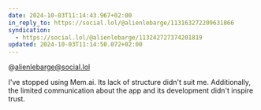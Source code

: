 ```yaml
---
date: 2024-10-03T11:14:43.967+02:00
in_reply_to: https://social.lol/@alienlebarge/113163272209631866
syndication:
  - https://social.lol/@alienlebarge/113242727374201819
updated: 2024-10-03T11:14:50.072+02:00
---
```


@alienlebarge@social.lol

I've stopped using Mem.ai.
Its lack of structure didn't suit me. Additionally, the limited communication about the app and its development didn't inspire trust.

